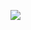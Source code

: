 
![](https://velog.velcdn.com/images/wansook0316/post/670d14c0-5506-48ad-8467-0819d848f128/image.png)

